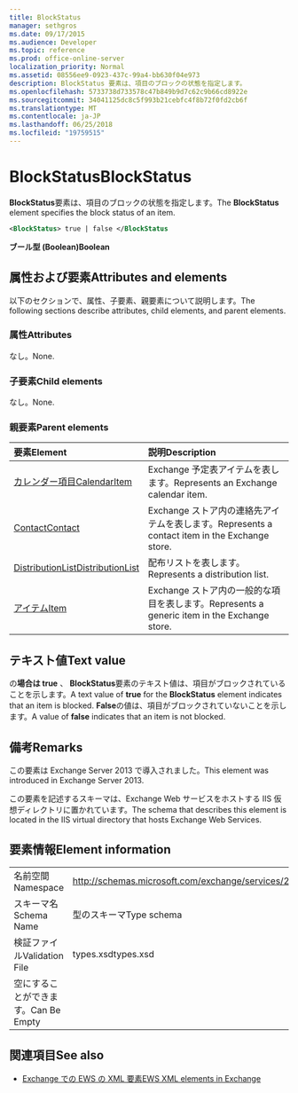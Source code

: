 ```yaml
---
title: BlockStatus
manager: sethgros
ms.date: 09/17/2015
ms.audience: Developer
ms.topic: reference
ms.prod: office-online-server
localization_priority: Normal
ms.assetid: 08556ee9-0923-437c-99a4-bb630f04e973
description: BlockStatus 要素は、項目のブロックの状態を指定します。
ms.openlocfilehash: 5733738d733578c47b849b9d7c62c9b66cd8922e
ms.sourcegitcommit: 34041125dc8c5f993b21cebfc4f8b72f0fd2cb6f
ms.translationtype: MT
ms.contentlocale: ja-JP
ms.lasthandoff: 06/25/2018
ms.locfileid: "19759515"
---
```

# <a name="blockstatus"></a><span data-ttu-id="c817e-103">BlockStatus</span><span class="sxs-lookup"><span data-stu-id="c817e-103">BlockStatus</span></span>

<span data-ttu-id="c817e-104">**BlockStatus**要素は、項目のブロックの状態を指定します。</span><span class="sxs-lookup"><span data-stu-id="c817e-104">The **BlockStatus** element specifies the block status of an item.</span></span> 
  
```XML
<BlockStatus> true | false </BlockStatus
```

 <span data-ttu-id="c817e-105">**ブール型 (Boolean)**</span><span class="sxs-lookup"><span data-stu-id="c817e-105">**Boolean**</span></span>
## <a name="attributes-and-elements"></a><span data-ttu-id="c817e-106">属性および要素</span><span class="sxs-lookup"><span data-stu-id="c817e-106">Attributes and elements</span></span>

<span data-ttu-id="c817e-107">以下のセクションで、属性、子要素、親要素について説明します。</span><span class="sxs-lookup"><span data-stu-id="c817e-107">The following sections describe attributes, child elements, and parent elements.</span></span>
  
### <a name="attributes"></a><span data-ttu-id="c817e-108">属性</span><span class="sxs-lookup"><span data-stu-id="c817e-108">Attributes</span></span>

<span data-ttu-id="c817e-109">なし。</span><span class="sxs-lookup"><span data-stu-id="c817e-109">None.</span></span>
  
### <a name="child-elements"></a><span data-ttu-id="c817e-110">子要素</span><span class="sxs-lookup"><span data-stu-id="c817e-110">Child elements</span></span>

<span data-ttu-id="c817e-111">なし。</span><span class="sxs-lookup"><span data-stu-id="c817e-111">None.</span></span>
  
### <a name="parent-elements"></a><span data-ttu-id="c817e-112">親要素</span><span class="sxs-lookup"><span data-stu-id="c817e-112">Parent elements</span></span>

|<span data-ttu-id="c817e-113">**要素**</span><span class="sxs-lookup"><span data-stu-id="c817e-113">**Element**</span></span>|<span data-ttu-id="c817e-114">**説明**</span><span class="sxs-lookup"><span data-stu-id="c817e-114">**Description**</span></span>|
|:-----|:-----|
|[<span data-ttu-id="c817e-115">カレンダー項目</span><span class="sxs-lookup"><span data-stu-id="c817e-115">CalendarItem</span></span>](calendaritem.md) <br/> |<span data-ttu-id="c817e-116">Exchange 予定表アイテムを表します。</span><span class="sxs-lookup"><span data-stu-id="c817e-116">Represents an Exchange calendar item.</span></span>  <br/> |
|[<span data-ttu-id="c817e-117">Contact</span><span class="sxs-lookup"><span data-stu-id="c817e-117">Contact</span></span>](contact.md) <br/> |<span data-ttu-id="c817e-118">Exchange ストア内の連絡先アイテムを表します。</span><span class="sxs-lookup"><span data-stu-id="c817e-118">Represents a contact item in the Exchange store.</span></span>  <br/> |
|[<span data-ttu-id="c817e-119">DistributionList</span><span class="sxs-lookup"><span data-stu-id="c817e-119">DistributionList</span></span>](distributionlist.md) <br/> |<span data-ttu-id="c817e-120">配布リストを表します。</span><span class="sxs-lookup"><span data-stu-id="c817e-120">Represents a distribution list.</span></span>  <br/> |
|[<span data-ttu-id="c817e-121">アイテム</span><span class="sxs-lookup"><span data-stu-id="c817e-121">Item</span></span>](item.md) <br/> |<span data-ttu-id="c817e-122">Exchange ストア内の一般的な項目を表します。</span><span class="sxs-lookup"><span data-stu-id="c817e-122">Represents a generic item in the Exchange store.</span></span>  <br/> |
   
## <a name="text-value"></a><span data-ttu-id="c817e-123">テキスト値</span><span class="sxs-lookup"><span data-stu-id="c817e-123">Text value</span></span>

<span data-ttu-id="c817e-124">の**場合は true** 、 **BlockStatus**要素のテキスト値は、項目がブロックされていることを示します。</span><span class="sxs-lookup"><span data-stu-id="c817e-124">A text value of **true** for the **BlockStatus** element indicates that an item is blocked.</span></span> <span data-ttu-id="c817e-125">**False**の値は、項目がブロックされていないことを示します。</span><span class="sxs-lookup"><span data-stu-id="c817e-125">A value of **false** indicates that an item is not blocked.</span></span> 
  
## <a name="remarks"></a><span data-ttu-id="c817e-126">備考</span><span class="sxs-lookup"><span data-stu-id="c817e-126">Remarks</span></span>

<span data-ttu-id="c817e-127">この要素は Exchange Server 2013 で導入されました。</span><span class="sxs-lookup"><span data-stu-id="c817e-127">This element was introduced in Exchange Server 2013.</span></span>
  
<span data-ttu-id="c817e-128">この要素を記述するスキーマは、Exchange Web サービスをホストする IIS 仮想ディレクトリに置かれています。</span><span class="sxs-lookup"><span data-stu-id="c817e-128">The schema that describes this element is located in the IIS virtual directory that hosts Exchange Web Services.</span></span>
  
## <a name="element-information"></a><span data-ttu-id="c817e-129">要素情報</span><span class="sxs-lookup"><span data-stu-id="c817e-129">Element information</span></span>

|||
|:-----|:-----|
|<span data-ttu-id="c817e-130">名前空間</span><span class="sxs-lookup"><span data-stu-id="c817e-130">Namespace</span></span>  <br/> |http://schemas.microsoft.com/exchange/services/2006/types  <br/> |
|<span data-ttu-id="c817e-131">スキーマ名</span><span class="sxs-lookup"><span data-stu-id="c817e-131">Schema Name</span></span>  <br/> |<span data-ttu-id="c817e-132">型のスキーマ</span><span class="sxs-lookup"><span data-stu-id="c817e-132">Type schema</span></span>  <br/> |
|<span data-ttu-id="c817e-133">検証ファイル</span><span class="sxs-lookup"><span data-stu-id="c817e-133">Validation File</span></span>  <br/> |<span data-ttu-id="c817e-134">types.xsd</span><span class="sxs-lookup"><span data-stu-id="c817e-134">types.xsd</span></span>  <br/> |
|<span data-ttu-id="c817e-135">空にすることができます。</span><span class="sxs-lookup"><span data-stu-id="c817e-135">Can Be Empty</span></span>  <br/> ||
   
## <a name="see-also"></a><span data-ttu-id="c817e-136">関連項目</span><span class="sxs-lookup"><span data-stu-id="c817e-136">See also</span></span>



- [<span data-ttu-id="c817e-137">Exchange での EWS の XML 要素</span><span class="sxs-lookup"><span data-stu-id="c817e-137">EWS XML elements in Exchange</span></span>](ews-xml-elements-in-exchange.md)

